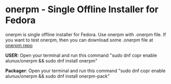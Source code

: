 # onerpm - Single Offline Installer for Fedora
onerpm is single offline installer for Fedora. Use onerpm with .onerpm file. If you want to test onerpm, then you can download some .onerpm file at [onerpm repo](https://drive.google.com/folderview?id=0B6u4MPRu5_hjfmZvSWI2NVRzbTZZeVphZzBRdG1ldVdvVXU1RkQ3MThuVWk3WlNkREJRMDA&usp=sharing)

**USER:** Open your terminal and run this command "sudo dnf copr enable alunux/onerpm && sudo dnf install onerpm"

**Packager**: Open your terminal and run this command "sudo dnf copr enable alunux/onerpm && sudo dnf install onerpm-pack"
